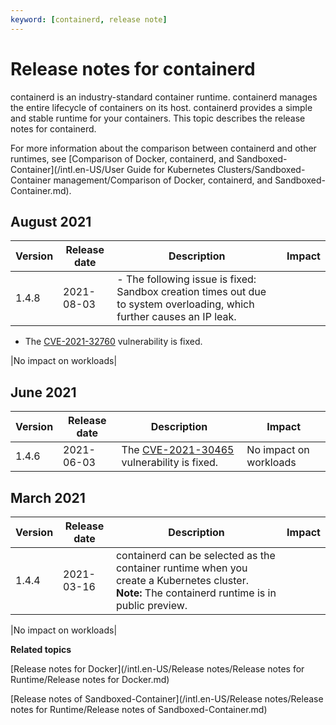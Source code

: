 ```yaml
---
keyword: [containerd, release note]
---
```


# Release notes for containerd

containerd is an industry-standard container runtime. containerd manages the entire lifecycle of containers on its host. containerd provides a simple and stable runtime for your containers. This topic describes the release notes for containerd.

For more information about the comparison between containerd and other runtimes, see [Comparison of Docker, containerd, and Sandboxed-Container](/intl.en-US/User Guide for Kubernetes Clusters/Sandboxed-Container management/Comparison of Docker, containerd, and Sandboxed-Container.md).

## August 2021

|Version|Release date|Description|Impact|
|-------|------------|-----------|------|
|1.4.8|2021-08-03|-   The following issue is fixed: Sandbox creation times out due to system overloading, which further causes an IP leak.
-   The [CVE-2021-32760](https://nvd.nist.gov/vuln/detail/CVE-2021-32760) vulnerability is fixed.

|No impact on workloads|

## June 2021

|Version|Release date|Description|Impact|
|-------|------------|-----------|------|
|1.4.6|2021-06-03|The [CVE-2021-30465](https://nvd.nist.gov/vuln/detail/CVE-2021-30465) vulnerability is fixed.|No impact on workloads|

## March 2021

|Version|Release date|Description|Impact|
|-------|------------|-----------|------|
|1.4.4|2021-03-16|containerd can be selected as the container runtime when you create a Kubernetes cluster. **Note:** The containerd runtime is in public preview.

|No impact on workloads|

**Related topics**  


[Release notes for Docker](/intl.en-US/Release notes/Release notes for Runtime/Release notes for Docker.md)

[Release notes of Sandboxed-Container](/intl.en-US/Release notes/Release notes for Runtime/Release notes of Sandboxed-Container.md)

